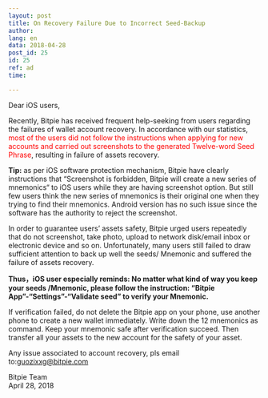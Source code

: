 ```yaml
---
layout: post
title: On Recovery Failure Due to Incorrect Seed-Backup
author: 
lang: en
data: 2018-04-28
post_id: 25
id: 25
ref: ad
time: 

---
```



Dear iOS users,

Recently, Bitpie has received frequent help-seeking from users regarding the failures of wallet account recovery. In accordance with our statistics,<span style="color:red"> most of the users did not follow the instructions when applying for new accounts and carried out screenshots to the generated Twelve-word Seed Phrase</span>, resulting in failure of assets recovery.

<strong>Tip:</strong> as per iOS software protection mechanism, Bitpie have clearly instructions that “Screenshot is forbidden, Bitpie will create a new series of mnemonics“ to iOS users while they are having screenshot option. But still few users think the new series of mnemonics is their original one when they trying to find their mnemonics. Android version has no such issue since the software has the authority to reject the screenshot.


In order to guarantee users’ assets safety, Bitpie urged users repeatedly that do not screenshot, take photo, upload to network disk/email inbox or electronic device and so on. Unfortunately, many users still failed to draw sufficient attention to back up well the seeds/ Mnemonic and suffered the failure of assets recovery.


<strong>Thus，iOS user especially reminds: No matter what kind of way you keep your seeds /Mnemonic, please follow the instruction: “Bitpie App”-“Settings”-“Validate seed” to verify your Mnemonic.</strong>


If verification failed, do not delete the Bitpie app on your phone, use another phone to create a new wallet immediately. Write down the 12 mnemonics as command. Keep your mnemonic safe after verification succeed. Then transfer all your assets to the new account for the safety of your asset.



Any issue associated to account recovery, pls email to:<a href="mailto:guozixxg@bitpie.com" target="_blank">guozixxg@bitpie.com</a>


Bitpie Team<br/>
April 28, 2018


